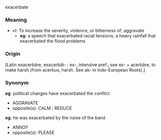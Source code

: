 exacerbate
### Meaning
+ _vt_: To increase the severity, violence, or bitterness of; aggravate
	+ __eg__: a speech that exacerbated racial tensions; a heavy rainfall that exacerbated the flood problems

### Origin

[Latin exacerbāre, exacerbāt- : ex-, intensive pref.; see ex- + acerbāre, to make harsh (from acerbus, harsh. See ak- in Indo-European Roots).]

### Synonym

__eg__: political changes have exacerbated the conflict

+ AGGRAVATE
+ opposite(s): CALM ; REDUCE

__eg__: he was exacerbated by the noise of the band

+ ANNOY
+ opposite(s): PLEASE


